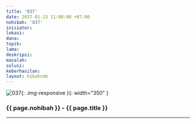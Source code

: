 ```yaml
---
title: '037'
date: 2037-01-23 11:08:00 +07:00
nohibah: '037'
inisiator:
lokasi:
dana:
topik:
lama:
deskripsi:
masalah:
solusi:
keberhasilan:
layout: hibahcmb
---
```


![037](/static/img/hibahcmb/037.png){: .img-responsive }{: width="350" }

### {{ page.nohibah }} - {{ page.title }}

---
